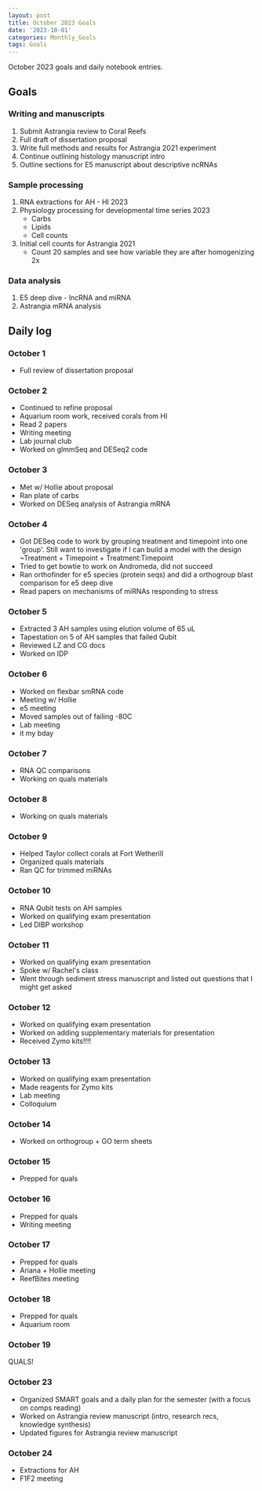 ```yaml
---
layout: post
title: October 2023 Goals
date: '2023-10-01'
categories: Monthly_Goals
tags: Goals
---
```

October 2023 goals and daily notebook entries. 

## Goals  

### Writing and manuscripts 
              
1. Submit Astrangia review to Coral Reefs
2. Full draft of dissertation proposal
3. Write full methods and results for Astrangia 2021 experiment 
4. Continue outlining histology manuscript intro 
5. Outline sections for E5 manuscript about descriptive ncRNAs

### Sample processing

1. RNA extractions for AH - HI 2023
2. Physiology processing for developmental time series 2023
	- Carbs
	- Lipids
	- Cell counts 
3. Initial cell counts for Astrangia 2021
	- Count 20 samples and see how variable they are after homogenizing 2x

### Data analysis 
1. E5 deep dive - lncRNA and miRNA
2. Astrangia mRNA analysis 

## Daily log 

### October 1
- Full review of dissertation proposal

### October 2
- Continued to refine proposal 
- Aquarium room work, received corals from HI 
- Read 2 papers 
- Writing meeting 
- Lab journal club 
- Worked on glmmSeq and DESeq2 code 

### October 3 
- Met w/ Hollie about proposal 
- Ran plate of carbs 
- Worked on DESeq analysis of Astrangia mRNA 

### October 4
- Got DESeq code to work by grouping treatment and timepoint into one 'group'. Still want to investigate if I can build a model with the design ~Treatment + Timepoint + Treatment:Timepoint 
- Tried to get bowtie to work on Andromeda, did not succeed 
- Ran orthofinder for e5 species (protein seqs) and did a orthogroup blast comparison for e5 deep dive
- Read papers on mechanisms of miRNAs responding to stress

### October 5
- Extracted 3 AH samples using elution volume of 65 uL
- Tapestation on 5 of AH samples that failed Qubit 
- Reviewed LZ and CG docs 
- Worked on IDP

### October 6 
- Worked on flexbar smRNA code 
- Meeting w/ Hollie 
- e5 meeting
- Moved samples out of failing -80C
- Lab meeting 
- it my bday 

### October 7 
- RNA QC comparisons 
- Working on quals materials 

### October 8 
- Working on quals materials 

### October 9 
- Helped Taylor collect corals at Fort Wetherill 
- Organized quals materials
- Ran QC for trimmed miRNAs

### October 10 
- RNA Qubit tests on AH samples 
- Worked on qualifying exam presentation 
- Led DIBP workshop 

### October 11
- Worked on qualifying exam presentation 
- Spoke w/ Rachel's class 
- Went through sediment stress manuscript and listed out questions that I might get asked 

### October 12 
- Worked on qualifying exam presentation 
- Worked on adding supplementary materials for presentation 
- Received Zymo kits!!!! 

### October 13 
- Worked on qualifying exam presentation
- Made reagents for Zymo kits 
- Lab meeting 
- Colloquium 

### October 14 
- Worked on orthogroup + GO term sheets

### October 15
- Prepped for quals 

### October 16 
- Prepped for quals 
- Writing meeting 

### October 17
- Prepped for quals 
- Ariana + Hollie meeting 
- ReefBites meeting 

### October 18 
- Prepped for quals 
- Aquarium room 

### October 19 
QUALS!

### October 23
- Organized SMART goals and a daily plan for the semester (with a focus on comps reading)
- Worked on Astrangia review manuscript (intro, research recs, knowledge synthesis)
- Updated figures for Astrangia review manuscript 

### October 24 
- Extractions for AH 
- F1F2 meeting 